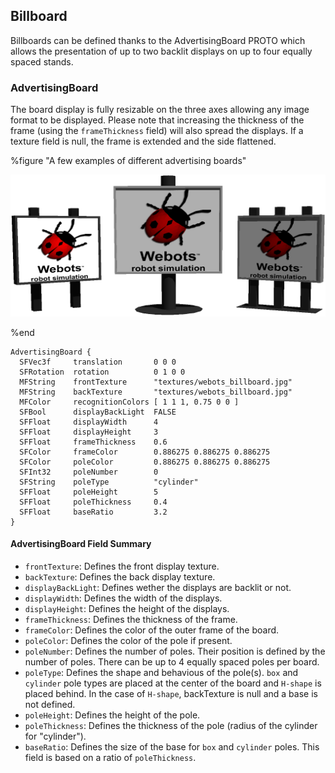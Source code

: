 ## Billboard

Billboards can be defined thanks to the AdvertisingBoard PROTO which allows the presentation of up to two backlit displays
on up to four equally spaced stands.

### AdvertisingBoard

The board display is fully resizable on the three axes allowing any image format
to be displayed. Please note that increasing the thickness of the frame (using the `frameThickness` field)
will also spread the displays. If a texture field is null, the frame is extended
and the side flattened.

%figure "A few examples of different advertising boards"

![advertising-board.png](images/advertising-board.png)

%end

```
AdvertisingBoard {
  SFVec3f     translation       0 0 0
  SFRotation  rotation          0 1 0 0
  MFString    frontTexture      "textures/webots_billboard.jpg"
  MFString    backTexture       "textures/webots_billboard.jpg"
  MFColor     recognitionColors [ 1 1 1, 0.75 0 0 ]
  SFBool      displayBackLight  FALSE
  SFFloat     displayWidth      4
  SFFloat     displayHeight     3
  SFFloat     frameThickness    0.6
  SFColor     frameColor        0.886275 0.886275 0.886275
  SFColor     poleColor         0.886275 0.886275 0.886275
  SFInt32     poleNumber        0
  SFString    poleType          "cylinder"
  SFFloat     poleHeight        5
  SFFloat     poleThickness     0.4
  SFFloat     baseRatio         3.2
}
```

#### AdvertisingBoard Field Summary

- `frontTexture`: Defines the front display texture.
- `backTexture`: Defines the back display texture.
- `displayBackLight`: Defines wether the displays are backlit or not.
- `displayWidth`: Defines the width of the displays.
- `displayHeight`: Defines the height of the displays.
- `frameThickness`: Defines the thickness of the frame.
- `frameColor`: Defines the color of the outer frame of the board.
- `poleColor`: Defines the color of the pole if present.
- `poleNumber`: Defines the number of poles. Their position is defined by the
number of poles. There can be up to 4 equally spaced poles per board.
- `poleType`: Defines the shape and behavious of the pole(s). `box` and `cylinder`
pole types are placed at the center of the board and `H-shape` is placed behind.
In the case of `H-shape`, backTexture is null and a base is not defined.
- `poleHeight`: Defines the height of the pole.
- `poleThickness`: Defines the thickness of the pole (radius of the cylinder for "cylinder").
- `baseRatio`: Defines the size of the base for `box` and `cylinder` poles.
This field is based on a ratio of `poleThickness`.
